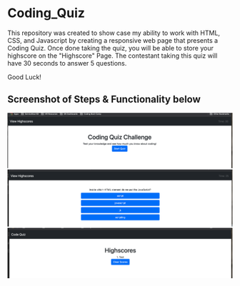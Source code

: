 # Coding_Quiz

This repository was created to show case my ability to work with HTML, CSS, and Javascript by creating a responsive web page that presents a Coding Quiz. Once done taking the quiz, you will be able to store your highscore on the "Highscore" Page. The contestant taking this quiz will have 30 seconds to answer 5 questions. 

Good Luck!

## Screenshot of Steps & Functionality below

![StartScreen](./Screenshots/StartScreen.png)
![Questions](./Screenshots/Questions.png)
![Highscores](./Screenshots/Highscores.png)